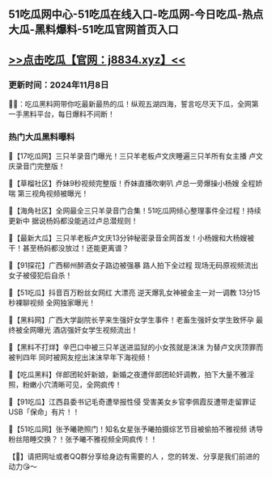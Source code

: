 51吃瓜网中心-51吃瓜在线入口-吃瓜网-今日吃瓜-热点大瓜-黑料爆料-51吃瓜官网首页入口
----
[>>点击吃瓜【官网：j8834.xyz】<<](https://j8834.xyz/)
----
<h3>更新时间：2024年11月8日</h3>

🔞📢：吃瓜黑料网带你吃最新最热的瓜！纵观五湖四海，誓言吃尽天下瓜，全网第一手黑料平台，每日爆料不间断！

<h3>热门大瓜黑料曝料</h3>

📢【17吃瓜网】三只羊录音门曝光！三只羊老板卢文庆睡遍三只羊所有女主播 卢文庆录音门完整版！

📢【草榴社区】乔妹9秒视频完整版！乔妹直播吹喇叭 卢总一旁爆操小杨嫂 全程娇喘 第三视角视频被曝光！

📢【海角社区】全网最全三只羊录音门合集！51吃瓜网倾心整理事件全过程！持续更新中 据说杨妈都没能逃过卢总潜规则！

📢【最新大瓜】三只羊老板卢文庆13分钟秘密录音全网首发！小杨嫂和大杨嫂被干！甚至杨妈都没放过！还能更离谱？

📢【91探花】广西柳州醉酒女子路边被强暴 路人拍下全过程 现场无码原视频流出 女子被侵犯后自杀！

📢【51吃瓜】抖音百万粉丝女网红 大漂亮 逆天爆乳女神被金主一对一调教 13分15秒裸聊视频 全网独家曝光！

📢【黑料网】广西大学副院长芋来生强奸女学生事件！老畜生强奸女学生致怀孕 最终被全网曝光 酒店强奸女学生视频流出！

📢【黑料不打烊】辛巴口中被三只羊送进监狱的小女孩就是沫沫 为替卢文庆顶罪而被判四年 同时被网友挖出沫沫早年下海视频！

📢【吃瓜黑料】伴郎团轮奸新娘，新婚之夜遭伴郎团轮奸调教，拍下大量不雅淫照，粉嫩小穴清晰可见，全网疯传！

📢【91吃瓜】江西县委书记毛奇遭举报性侵 受害美女乡官李佩霞反遭带走留罪证USB「保命」有片！！

📢【51吃瓜网】张予曦艳照门！知名女星张予曦拍摄综艺节目被偷拍不雅视频 诱导粉丝陪睡交换？！张予曦不雅视频全网疯传！！



【🔞】请把网址或者QQ群分享给身边有需要的人 ，您的转发、分享是我们前进的动力😘～


